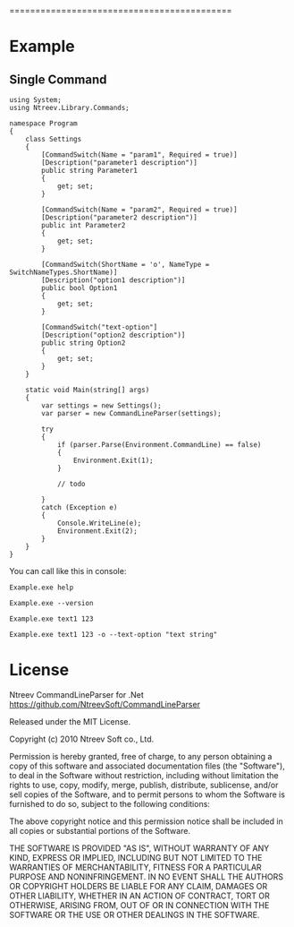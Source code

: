 ===========================================

Example
=======

Single Command
--------------

    using System;
    using Ntreev.Library.Commands;

    namespace Program
    {
        class Settings
        {
            [CommandSwitch(Name = "param1", Required = true)]
            [Description("parameter1 description")]
            public string Parameter1
            {
                get; set;
            }

            [CommandSwitch(Name = "param2", Required = true)]
            [Description("parameter2 description")]
            public int Parameter2
            {
                get; set;
            }

            [CommandSwitch(ShortName = 'o', NameType = SwitchNameTypes.ShortName)]
            [Description("option1 description")]
            public bool Option1
            {
                get; set;
            }

            [CommandSwitch("text-option"]
            [Description("option2 description")]
            public string Option2
            {
                get; set;
            }
        }

        static void Main(string[] args)
        {
            var settings = new Settings();
            var parser = new CommandLineParser(settings);

            try
            {
                if (parser.Parse(Environment.CommandLine) == false)
                {
                    Environment.Exit(1);
                }

                // todo

            }
            catch (Exception e)
            {
                Console.WriteLine(e);
                Environment.Exit(2);
            }
        }
    }


You can call like this in console:

    Example.exe help

    Example.exe --version

    Example.exe text1 123 

    Example.exe text1 123 -o --text-option "text string"



License
=======

Ntreev CommandLineParser for .Net 
https://github.com/NtreevSoft/CommandLineParser

Released under the MIT License.

Copyright (c) 2010 Ntreev Soft co., Ltd.

Permission is hereby granted, free of charge, to any person obtaining a copy of this software and associated 
documentation files (the "Software"), to deal in the Software without restriction, including without limitation the 
rights to use, copy, modify, merge, publish, distribute, sublicense, and/or sell copies of the Software, and to permit 
persons to whom the Software is furnished to do so, subject to the following conditions:

The above copyright notice and this permission notice shall be included in all copies or substantial portions of the 
Software.

THE SOFTWARE IS PROVIDED "AS IS", WITHOUT WARRANTY OF ANY KIND, EXPRESS OR IMPLIED, INCLUDING BUT NOT LIMITED TO THE 
WARRANTIES OF MERCHANTABILITY, FITNESS FOR A PARTICULAR PURPOSE AND NONINFRINGEMENT. IN NO EVENT SHALL THE AUTHORS OR 
COPYRIGHT HOLDERS BE LIABLE FOR ANY CLAIM, DAMAGES OR OTHER LIABILITY, WHETHER IN AN ACTION OF CONTRACT, TORT OR 
OTHERWISE, ARISING FROM, OUT OF OR IN CONNECTION WITH THE SOFTWARE OR THE USE OR OTHER DEALINGS IN THE SOFTWARE.
